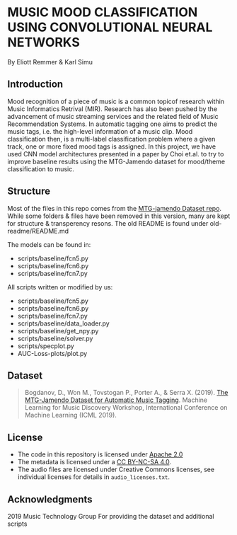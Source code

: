 # MUSIC MOOD CLASSIFICATION USING CONVOLUTIONAL NEURAL NETWORKS

By Eliott Remmer & Karl Simu

## Introduction

Mood recognition of a piece of music is a common topicof research within Music Informatics Retrival (MIR). Research has also been pushed by the advancement of music streaming services and the related field of Music Recommendation Systems. In automatic tagging one aims to predict the music tags, i.e.  the high-level information of a music clip. Mood classification then, is a multi-label classification problem where a given track, one or more fixed mood tags is assigned.  In this project, we have used CNN model architectures presented in a paper by Choi et.al. to try to improve baseline results using the MTG-Jamendo dataset for mood/theme classification to music.

## Structure

Most of the files in this repo comes from the [MTG-jamendo Dataset repo](https://github.com/MTG/mtg-jamendo-dataset). While some folders & files have been removed in this version, many are kept for structure & transperency resons. The old README is found under old-readme/README.md

The models can be found in:

* scripts/baseline/fcn5.py
* scripts/baseline/fcn6.py
* scripts/baseline/fcn7.py

All scripts written or modified by us:
* scripts/baseline/fcn5.py
* scripts/baseline/fcn6.py
* scripts/baseline/fcn7.py
* scripts/baseline/data_loader.py
* scripts/baseline/get_npy.py
* scripts/baseline/solver.py
* scripts/specplot.py
* AUC-Loss-plots/plot.py


## Dataset

> Bogdanov, D., Won M., Tovstogan P., Porter A., & Serra X. (2019).  [The MTG-Jamendo Dataset for Automatic Music Tagging](https://hdl.handle.net/10230/42015). Machine Learning for Music Discovery Workshop, International Conference on Machine Learning (ICML 2019).


## License

* The code in this repository is licensed under [Apache 2.0](LICENSE) 
* The metadata is licensed under a [CC BY-NC-SA 4.0](https://creativecommons.org/licenses/by-nc-sa/4.0/).
* The audio files are licensed under Creative Commons licenses, see individual licenses for details in `audio_licenses.txt`.

## Acknowledgments

2019 Music Technology Group For providing the dataset and additional scripts
